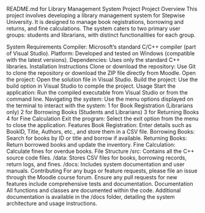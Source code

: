 README.md for Library Management System Project
Project Overview
This project involves developing a library management system for Stepwise University. It is designed to manage book registrations, borrowing and returns, and fine calculations. The system caters to two primary user groups: students and librarians, with distinct functionalities for each group.

System Requirements
Compiler: Microsoft’s standard C/C++ compiler (part of Visual Studio).
Platform: Developed and tested on Windows (compatible with the latest versions).
Dependencies: Uses only the standard C++ libraries.
Installation Instructions
Clone or download the repository:
Use Git to clone the repository or download the ZIP file directly from Moodle.
Open the project:
Open the solution file in Visual Studio.
Build the project:
Use the build option in Visual Studio to compile the project.
Usage
Start the application:
Run the compiled executable from Visual Studio or from the command line.
Navigating the system:
Use the menu options displayed on the terminal to interact with the system:
1 for Book Registration (Librarians only)
2 for Borrowing Books (Students and Librarians)
3 for Returning Books
4 for Fine Calculation
Exit the program:
Select the exit option from the menu to close the application.
Features
Book Registration: Enter details such as BookID, Title, Authors, etc., and store them in a CSV file.
Borrowing Books: Search for books by ID or title and borrow if available.
Returning Books: Return borrowed books and update the inventory.
Fine Calculation: Calculate fines for overdue books.
File Structure
/src: Contains all the C++ source code files.
/data: Stores CSV files for books, borrowing records, return logs, and fines.
/docs: Includes system documentation and user manuals.
Contributing
For any bugs or feature requests, please file an issue through the Moodle course forum.
Ensure any pull requests for new features include comprehensive tests and documentation.
Documentation
All functions and classes are documented within the code. Additional documentation is available in the /docs folder, detailing the system architecture and usage instructions.
